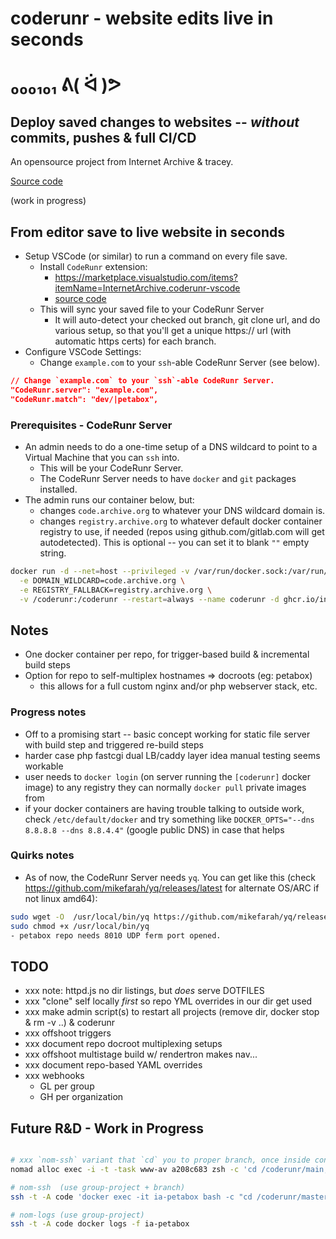 # coderunr - website edits live in seconds

# ₀₀₀₁₀₁  ᕕ( ᐛ )ᕗ

## Deploy saved changes to websites -- _without_ commits, pushes & full CI/CD

An opensource project from Internet Archive & tracey.

[Source code](https://github.com/internetarchive/coderunr)

(work in progress)


## From editor save to live website in seconds
- Setup VSCode (or similar) to run a command on every file save.
  - Install `CodeRunr` extension:
    - https://marketplace.visualstudio.com/items?itemName=InternetArchive.coderunr-vscode
    - [source code](https://github.com/internetarchive/coderunr-vscode)
  - This will sync your saved file to your CodeRunr Server
    - It will auto-detect your checked out branch, git clone url, and do various setup, so that you'll get a unique https:// url (with automatic https certs) for each branch.
- Configure VSCode Settings:
  - Change `example.com` to your `ssh`-able CodeRunr Server (see below).
```json
// Change `example.com` to your `ssh`-able CodeRunr Server.
"CodeRunr.server": "example.com",
"CodeRunr.match": "dev/|petabox",
```

### Prerequisites - CodeRunr Server
- An admin needs to do a one-time setup of a DNS wildcard to point to a Virtual Machine that you can `ssh` into.
  - This will be your CodeRunr Server.
  - The CodeRunr Server needs to have `docker` and `git` packages installed.
- The admin runs our container below, but:
  - changes `code.archive.org` to whatever your DNS wildcard domain is.
  - changes `registry.archive.org` to whatever default docker container registry to use, if needed (repos using github.com/gitlab.com will get autodetected).  This is optional -- you can set it to blank `""` empty string.
```sh
docker run -d --net=host --privileged -v /var/run/docker.sock:/var/run/docker.sock --pull=always \
  -e DOMAIN_WILDCARD=code.archive.org \
  -e REGISTRY_FALLBACK=registry.archive.org \
  -v /coderunr:/coderunr --restart=always --name coderunr -d ghcr.io/internetarchive/coderunr:main
```


## Notes
- One docker container per repo, for trigger-based build & incremental build steps
- Option for repo to self-multiplex hostnames => docroots (eg: petabox)
  - this allows for a full custom nginx and/or php webserver stack, etc.

### Progress notes
- Off to a promising start -- basic concept working for static file server with build step and triggered re-build steps
- harder case php fastcgi dual LB/caddy layer idea manual testing seems workable
- user needs to `docker login` (on server running the `[coderunr]` docker image) to any registry they can normally `docker pull` private images from
- if your docker containers are having trouble talking to outside work, check `/etc/default/docker` and try something like `DOCKER_OPTS="--dns 8.8.8.8 --dns 8.8.4.4"` (google public DNS) in case that helps


### Quirks notes
- As of now, the CodeRunr Server needs `yq`.  You can get like this (check https://github.com/mikefarah/yq/releases/latest for alternate OS/ARC if not linux amd64):
```sh
sudo wget -O  /usr/local/bin/yq https://github.com/mikefarah/yq/releases/download/v4.30.8/yq_linux_amd64
sudo chmod +x /usr/local/bin/yq
- petabox repo needs 8010 UDP ferm port opened.
```



## TODO
- xxx note: httpd.js no dir listings, but *does* serve DOTFILES
- xxx "clone" self locally *first* so repo YML overrides in our dir get used
- xxx make admin script(s) to restart all projects (remove dir, docker stop & rm -v ..) & coderunr
- xxx offshoot triggers
- xxx document repo docroot multiplexing setups
- xxx offshoot multistage build w/ rendertron makes nav...
- xxx document repo-based YAML overrides
- xxx webhooks
  - GL per group
  - GH per organization

## Future R&D - Work in Progress
```bash

# xxx `nom-ssh` variant that `cd` you to proper branch, once inside container, eg:
nomad alloc exec -i -t -task www-av a208c683 zsh -c 'cd /coderunr/main; zsh'

# nom-ssh  (use group-project + branch)
ssh -t -A code 'docker exec -it ia-petabox bash -c "cd /coderunr/master; bash"'

# nom-logs (use group-project)
ssh -t -A code docker logs -f ia-petabox
```
